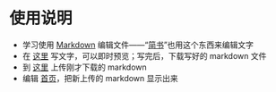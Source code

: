 # 使用说明 

* 学习使用 [Markdown](https://www.jianshu.com/p/1e402922ee32) 编辑文件——“[简书](https://www.jianshu.com/)”也用这个东西来编辑文字
* 在 [这里](https://jbt.github.io/markdown-editor/) 写文字，可以即时预览；写完后，下载写好的 markdown 文件
* 到 [这里](https://github.com/zhangkai-wexin-1/blog/upload/master) 上传刚才下载的 markdown
* 编辑 [首页](https://github.com/zhangkai-wexin-1/blog/edit/master/README.md )，把新上传的 markdown 显示出来 